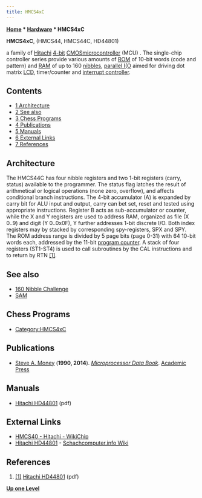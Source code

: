 ```yaml
---
title: HMCS4xC
---
```

**[Home](Home "Home") * [Hardware](Hardware "Hardware") * HMCS4xC**

**HMCS4xC**, (HMCS44, HMCS44C, HD44801)

a family of [Hitachi](https://en.wikipedia.org/wiki/Hitachi) [4-bit](https://en.wikipedia.org/wiki/4-bit_computing) [CMOS](https://en.wikipedia.org/wiki/CMOS)[microcontroller](https://en.wikipedia.org/wiki/Microcontroller) (MCU) .
The single-chip controller series provide various amounts of [ROM](Memory#ROM "Memory") of 10-bit words (code and pattern) and [RAM](Memory#RAM "Memory") of up to 160 [nibbles](Nibble "Nibble"),
[parallel I(O](https://en.wikipedia.org/wiki/Parallel_I/O) aimed for driving dot matrix [LCD](https://en.wikipedia.org/wiki/Liquid-crystal_display), timer/counter and [interrupt controller](https://en.wikipedia.org/wiki/Programmable_interrupt_controller).

## Contents

- [1 Architecture](#architecture)
- [2 See also](#see-also)
- [3 Chess Programs](#chess-programs)
- [4 Publications](#publications)
- [5 Manuals](#manuals)
- [6 External Links](#external-links)
- [7 References](#references)

## Architecture

The HMCS44C has four nibble registers and two 1-bit registers (carry, status) available to the programmer.
The status flag latches the result of arithmetical or logical operations (none zero, overflow), and affects conditional branch instructions.
The 4-bit accumulator (A) is expanded by carry bit for ALU input and output, carry can bet set, reset and tested using appropriate instructions.
Register B acts as sub-accumulator or counter, while the X and Y registers are used to address RAM, organized as file (X 0..9) and digit (Y 0..0x0F), Y further addresses 1-bit discrete I/O.
Both index registers may by stacked by corresponding spy-registers, SPX and SPY.
The ROM address range is divided by 5 page bits (page 0-31) with 64 10-bit words each, addressed by the 11-bit [program counter](https://en.wikipedia.org/wiki/Program_counter).
A stack of four registers (ST1-ST4) is used to call subroutines by the CAL instructions and to return by RTN <a id="cite-note-1" href="#cite-ref-1">[1]</a>.

## See also

- [160 Nibble Challenge](Mini_Chess#160_Nibble_Challenge "Mini Chess")
- [SAM](SAM "SAM")

## Chess Programs

- [Category:HMCS4xC](Category:HMCS4xC "Category:HMCS4xC")

## Publications

- [Steve A. Money](https://www.amazon.com/Steve-A-Money/e/B001KIF2N6/ref=dp_byline_cont_book_1) (**1990, 2014**). *[Microprocessor Data Book](https://books.google.de/books/about/Microprocessor_Data_Book.html?id=e0SoBQAAQBAJ&redir_esc=y)*. [Academic Press](https://en.wikipedia.org/wiki/Academic_Press)

## Manuals

- [Hitachi HD44801](https://cdn.datasheetspdf.com/pdf-down/H/D/4/HD44801_Hitachi.pdf) (pdf)

## External Links

- [HMCS40 - Hitachi - WikiChip](https://en.wikichip.org/wiki/hitachi/hmcs40)
- [Hitachi HD44801](https://www.schach-computer.info/wiki/index.php?title=Hitachi_HD44801) - [Schachcomputer.info Wiki](https://www.schach-computer.info/wiki/index.php?title=Hauptseite_En)

## References

1. <a id="cite-ref-1" href="#cite-note-1">[1]</a> [Hitachi HD44801](https://cdn.datasheetspdf.com/pdf-down/H/D/4/HD44801_Hitachi.pdf) (pdf)

**[Up one Level](Hardware "Hardware")**

